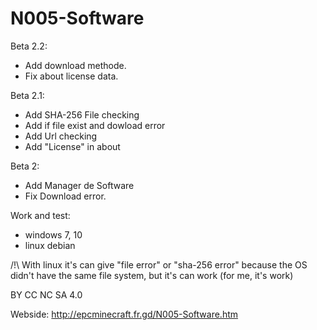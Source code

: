 # N005-Software
  Beta 2.2:
   - Add download methode.
   - Fix about license data.

  Beta 2.1:
   - Add SHA-256 File checking
   - Add if file exist and dowload error
   - Add Url checking
   - Add "License" in about

   Beta 2:
   - Add Manager de Software
   - Fix Download error.

Work and test:
- windows 7, 10
- linux debian

/!\ With linux it's can give "file error" or "sha-256 error" because the OS didn't have the same file system, but it's can work (for me, it's work)

BY CC NC SA 4.0

Webside: http://epcminecraft.fr.gd/N005-Software.htm
